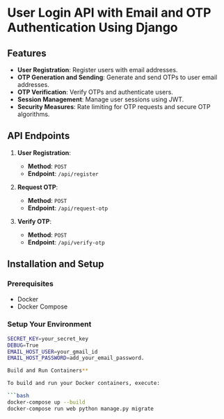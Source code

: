 # User Login API with Email and OTP Authentication Using Django

## Features

- **User Registration**: Register users with email addresses.
- **OTP Generation and Sending**: Generate and send OTPs to user email addresses.
- **OTP Verification**: Verify OTPs and authenticate users.
- **Session Management**: Manage user sessions using JWT.
- **Security Measures**: Rate limiting for OTP requests and secure OTP algorithms.

## API Endpoints

1. **User Registration**:
   - **Method**: `POST`
   - **Endpoint**: `/api/register`


2. **Request OTP**:
   - **Method**: `POST`
   - **Endpoint**: `/api/request-otp`
 

3. **Verify OTP**:
   - **Method**: `POST`
   - **Endpoint**: `/api/verify-otp`
  

## Installation and Setup


### Prerequisites

- Docker
- Docker Compose

   
### Setup Your Environment

```bash
SECRET_KEY=your_secret_key
DEBUG=True
EMAIL_HOST_USER=your_gmail_id
EMAIL_HOST_PASSWORD=add_your_email_password.

Build and Run Containers**

To build and run your Docker containers, execute:

```bash
docker-compose up --build
docker-compose run web python manage.py migrate


  




